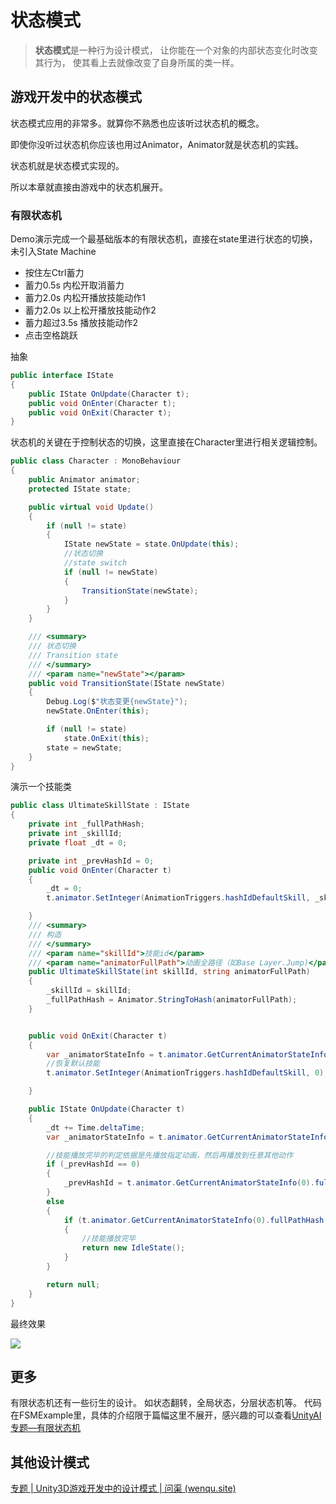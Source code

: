 # 状态模式

>**状态模式**是一种行为设计模式， 让你能在一个对象的内部状态变化时改变其行为， 使其看上去就像改变了自身所属的类一样。



## 游戏开发中的状态模式

状态模式应用的非常多。就算你不熟悉也应该听过状态机的概念。

即使你没听过状态机你应该也用过Animator，Animator就是状态机的实践。

状态机就是状态模式实现的。

所以本章就直接由游戏中的状态机展开。



### 有限状态机

Demo演示完成一个最基础版本的有限状态机，直接在state里进行状态的切换，未引入State Machine

- 按住左Ctrl蓄力
- 蓄力0.5s 内松开取消蓄力
- 蓄力2.0s 内松开播放技能动作1
- 蓄力2.0s 以上松开播放技能动作2
- 蓄力超过3.5s 播放技能动作2
- 点击空格跳跃

抽象

```c#
public interface IState
{
    public IState OnUpdate(Character t);
    public void OnEnter(Character t);
    public void OnExit(Character t);
}
```

状态机的关键在于控制状态的切换，这里直接在Character里进行相关逻辑控制。

```c#
public class Character : MonoBehaviour
{
    public Animator animator;
    protected IState state;

    public virtual void Update()
    {
        if (null != state)
        {
            IState newState = state.OnUpdate(this);
            //状态切换
            //state switch
            if (null != newState)
            {
                TransitionState(newState);
            }
        }
    }

    /// <summary>
    /// 状态切换
    /// Transition state
    /// </summary>
    /// <param name="newState"></param>
    public void TransitionState(IState newState)
    {
        Debug.Log($"状态变更{newState}");
        newState.OnEnter(this);

        if (null != state)
            state.OnExit(this);
        state = newState;
    }
}
```

演示一个技能类

```c#
public class UltimateSkillState : IState
{
    private int _fullPathHash;
    private int _skillId;
    private float _dt = 0;

    private int _prevHashId = 0;
    public void OnEnter(Character t)
    {
        _dt = 0;
        t.animator.SetInteger(AnimationTriggers.hashIdDefaultSkill, _skillId);

    }
    /// <summary>
    /// 构造
    /// </summary>
    /// <param name="skillId">技能id</param>
    /// <param name="animatorFullPath">动画全路径（如Base Layer.Jump)</param>
    public UltimateSkillState(int skillId, string animatorFullPath)
    {
        _skillId = skillId;
        _fullPathHash = Animator.StringToHash(animatorFullPath);
    }


    public void OnExit(Character t)
    {
        var _animatorStateInfo = t.animator.GetCurrentAnimatorStateInfo(0);
        //恢复默认技能
        t.animator.SetInteger(AnimationTriggers.hashIdDefaultSkill, 0);

    }

    public IState OnUpdate(Character t)
    {
        _dt += Time.deltaTime;
        var _animatorStateInfo = t.animator.GetCurrentAnimatorStateInfo(0);

        //技能播放完毕的判定依据是先播放指定动画，然后再播放到任意其他动作
        if (_prevHashId == 0)
        {
            _prevHashId = t.animator.GetCurrentAnimatorStateInfo(0).fullPathHash == _fullPathHash ? _fullPathHash : 0;
        }
        else
        {
            if (t.animator.GetCurrentAnimatorStateInfo(0).fullPathHash != _prevHashId)
            {
                //技能播放完毕
                return new IdleState();
            }
        }

        return null;
    }
}
```

最终效果

![](https://pic.wenqu.space/uploads/2023/02/16/StateMachine.gif)

## 更多

有限状态机还有一些衍生的设计。
如状态翻转，全局状态，分层状态机等。
代码在FSMExample里，具体的介绍限于篇幅这里不展开，感兴趣的可以查看[UnityAI专题—有限状态机](https://www.wenqu.site/UnityAI%E4%B8%93%E9%A2%98-%E6%9C%89%E9%99%90%E7%8A%B6%E6%80%81%E6%9C%BA.html)


## 其他设计模式

[专题 | Unity3D游戏开发中的设计模式 | 问渠 (wenqu.site)](https://wenqu.site/Unity-Design-Pattern.html)
